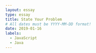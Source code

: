 ```yaml
---
layout: essay
type: essay
title: State Your Problem
# All dates must be YYYY-MM-DD format!
date: 2019-01-16
labels:
  - JavaScript
  - Java
---
```


